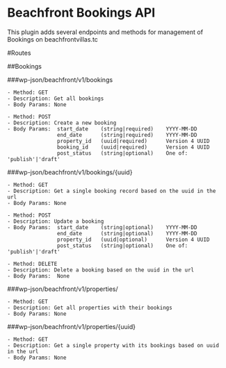 # Beachfront Bookings API

This plugin adds several endpoints and methods for management of Bookings on beachfrontvillas.tc

#Routes

##Bookings

###wp-json/beachfront/v1/bookings

```
- Method: GET
- Description: Get all bookings
- Body Params: None
```
```
- Method: POST
- Description: Create a new booking
- Body Params:  start_date    (string|required)    YYYY-MM-DD
                end_date      (string|required)    YYYY-MM-DD
                property_id   (uuid|required)      Version 4 UUID
                booking_id    (uuid|required)      Version 4 UUID
                post_status   (string|optional)    One of: 'publish'|'draft'
```

###wp-json/beachfront/v1/bookings/{uuid}

```
- Method: GET
- Description: Get a single booking record based on the uuid in the url
- Body Params: None 
```
```
- Method: POST
- Description: Update a booking
- Body Params:  start_date    (string|optional)    YYYY-MM-DD
                end_date      (string|optional)    YYYY-MM-DD
                property_id   (uuid|optional)      Version 4 UUID
                post_status   (string|optional)    One of: 'publish'|'draft'
```
```
- Method: DELETE
- Description: Delete a booking based on the uuid in the url
- Body Params:  None
```

###wp-json/beachfront/v1/properties/

```
- Method: GET
- Description: Get all properties with their bookings
- Body Params: None
```

###wp-json/beachfront/v1/properties/{uuid}

```
- Method: GET
- Description: Get a single property with its bookings based on uuid in the url
- Body Params: None
```